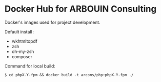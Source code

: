 Docker Hub for ARBOUIN Consulting
=================================

Docker's images used for project development.

Default install :
 * wkhtmltopdf
 * zsh
 * oh-my-zsh
 * composer


Command for local build:
```shell
$ cd phpX.Y-fpm && docker build -t arcons/php:phpX.Y-fpm ./
```